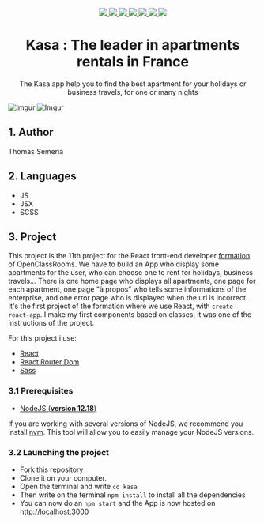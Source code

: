 
<p align="center">
	<a href="https://github.com/Ngc1987" >
		<img src="https://img.shields.io/badge/GitHub-100000?style=for-the-badge&logo=github&logoColor=white"/>
	</a>
	<a href="https://reactjs.org/">
		<img src="https://img.shields.io/badge/React-20232A?style=for-the-badge&logo=react&logoColor=61DAFB"/>
	</a>
	<a href="https://reactrouter.com/">
		<img src="https://img.shields.io/badge/React_Router-CA4245?style=for-the-badge&logo=react-router&logoColor=white"/>
	</a>
	<a href="https://developer.mozilla.org/en-US/docs/Web/JavaScript">
		<img src="https://img.shields.io/badge/JS-F7DF1E?style=for-the-badge&logo=javascript&logoColor=black"/>
	</a>
	<a href="https://reactjs.org/docs/introducing-jsx.html">
		<img src="https://img.shields.io/badge/JSX-20232A?style=for-the-badge&logo=react&logoColor=61DAFB"/>
		</a>
	<a href="https://sass-lang.com/">
		<img src="https://img.shields.io/badge/Sass-CC6699?style=for-the-badge&logo=sass&logoColor=white"/>
		</a>
	<a href="https://developer.mozilla.org/en-US/docs/Web/HTML">
		<img src="https://img.shields.io/badge/HTML5-E34F26?style=for-the-badge&logo=html5&logoColor=white"/>
	</a>
</p>


<h1 align="center">Kasa : The leader in apartments rentals in France</h1>


<p align="center">
The Kasa app help you to find the best apartment for your holidays or business travels, for one or many nights
</p>

![Imgur](https://i.imgur.com/IDaC9rb.png)
![Imgur](https://i.imgur.com/G8fIvgH.png)

## 1. Author

Thomas Semeria


## 2. Languages

- JS
- JSX
- SCSS

## 3. Project
This project is the 11th project for the React front-end developer [formation](https://openclassrooms.com/fr/paths/516-developpeur-dapplication-javascript-react#main_content) of OpenClassRooms.
We have to build an App who display some apartments for the user, who can choose one to rent for holidays, business travels... There is one home page who displays all apartments, one page for each apartment, one page "à propos" who tells some informations of the enterprise, and one error page who is displayed when the url is incorrect.
It's the first project of the formation where we use React, with `create-react-app`. I make my first components based on classes, it was one of the instructions of the project.

For this project i use:

- [React](https://reactjs.org/)
- [React Router Dom](https://v5.reactrouter.com/web/guides/quick-start)
- [Sass](https://sass-lang.com/)

### 3.1 Prerequisites

- [NodeJS (**version 12.18**)](https://nodejs.org/en/)

If you are working with several versions of NodeJS, we recommend you install [nvm](https://github.com/nvm-sh/nvm). This tool will allow you to easily manage your NodeJS versions.


### 3.2 Launching the project

- Fork this repository
- Clone it on your computer.
- Open the terminal and write `cd kasa`
- Then write on the terminal `npm install` to install all the dependencies
- You can now do an `npm start` and the App is now hosted on http://localhost:3000
